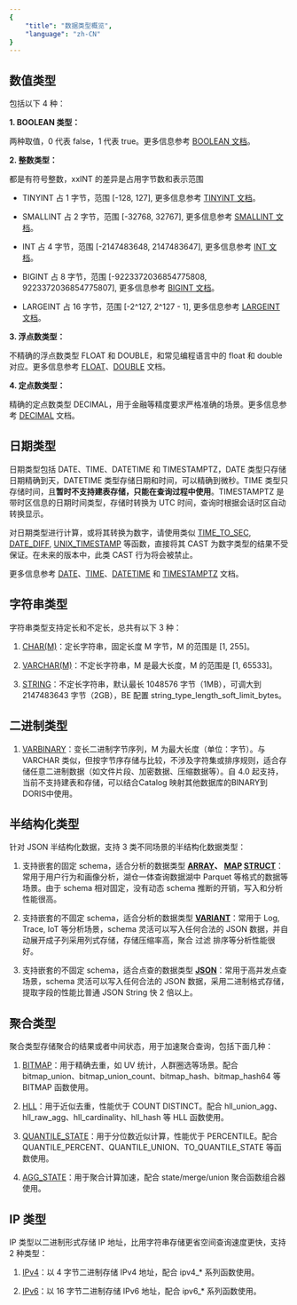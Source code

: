 ```yaml
---
{
    "title": "数据类型概览",
    "language": "zh-CN"
}
---
```


## 数值类型

包括以下 4 种：

**1. BOOLEAN 类型：** 

两种取值，0 代表 false，1 代表 true。更多信息参考 [BOOLEAN 文档](../../basic-element/sql-data-types/numeric/BOOLEAN.md)。

**2. 整数类型：** 

都是有符号整数，xxINT 的差异是占用字节数和表示范围

- TINYINT 占 1 字节，范围 [-128, 127], 更多信息参考 [TINYINT 文档](../../basic-element/sql-data-types/numeric/TINYINT.md)。

- SMALLINT 占 2 字节，范围 [-32768, 32767], 更多信息参考 [SMALLINT 文档](../../basic-element/sql-data-types/numeric/SMALLINT.md)。

- INT 占 4 字节，范围 [-2147483648, 2147483647], 更多信息参考 [INT 文档](../../basic-element/sql-data-types/numeric/INT.md)。

- BIGINT 占 8 字节，范围 [-9223372036854775808, 9223372036854775807], 更多信息参考 [BIGINT 文档](../../basic-element/sql-data-types/numeric/BIGINT.md)。

- LARGEINT 占 16 字节，范围 [-2^127, 2^127 - 1], 更多信息参考 [LARGEINT 文档](../../basic-element/sql-data-types/numeric/LARGEINT.md)。

**3. 浮点数类型：** 

不精确的浮点数类型 FLOAT 和 DOUBLE，和常见编程语言中的 float 和 double 对应。更多信息参考 [FLOAT](../../basic-element/sql-data-types/numeric/FLOATING-POINT.md)、[DOUBLE](../../basic-element/sql-data-types/numeric/FLOATING-POINT.md) 文档。

**4. 定点数类型：** 

精确的定点数类型 DECIMAL，用于金融等精度要求严格准确的场景。更多信息参考 [DECIMAL](../../basic-element/sql-data-types/numeric/DECIMAL.md) 文档。


## 日期类型

日期类型包括 DATE、TIME、DATETIME 和 TIMESTAMPTZ，DATE 类型只存储日期精确到天，DATETIME 类型存储日期和时间，可以精确到微秒。TIME 类型只存储时间，且**暂时不支持建表存储，只能在查询过程中使用**。TIMESTAMPTZ 是带时区信息的日期时间类型，存储时转换为 UTC 时间，查询时根据会话时区自动转换显示。

对日期类型进行计算，或将其转换为数字，请使用类似 [TIME_TO_SEC](../../sql-functions/scalar-functions/date-time-functions/time-to-sec), [DATE_DIFF](../../sql-functions/scalar-functions/date-time-functions/datediff), [UNIX_TIMESTAMP](../../sql-functions/scalar-functions/date-time-functions/unix-timestamp) 等函数，直接将其 CAST 为数字类型的结果不受保证。在未来的版本中，此类 CAST 行为将会被禁止。

更多信息参考 [DATE](../../basic-element/sql-data-types/date-time/DATE)、[TIME](../../basic-element/sql-data-types/date-time/TIME)、[DATETIME](../../basic-element/sql-data-types/date-time/DATETIME) 和 [TIMESTAMPTZ](../../basic-element/sql-data-types/date-time/TIMESTAMPTZ) 文档。


## 字符串类型

字符串类型支持定长和不定长，总共有以下 3 种：

1. [CHAR(M)](./string-type/CHAR)：定长字符串，固定长度 M 字节，M 的范围是 [1, 255]。

2. [VARCHAR(M)](./string-type/VARCHAR)：不定长字符串，M 是最大长度，M 的范围是 [1, 65533]。

3. [STRING](./string-type/STRING)：不定长字符串，默认最长 1048576 字节（1MB），可调大到 2147483643 字节（2GB），BE 配置 string_type_length_soft_limit_bytes。


## 二进制类型

1. [VARBINARY](./binary-type/VARBINARY)：变长二进制字节序列，M 为最大长度（单位：字节）。与 VARCHAR 类似，但按字节序存储与比较，不涉及字符集或排序规则，适合存储任意二进制数据（如文件片段、加密数据、压缩数据等）。自 4.0 起支持，当前不支持建表和存储，可以结合Catalog 映射其他数据库的BINARY到DORIS中使用。

## 半结构化类型

针对 JSON 半结构化数据，支持 3 类不同场景的半结构化数据类型：

1. 支持嵌套的固定 schema，适合分析的数据类型 **[ARRAY](../../basic-element/sql-data-types/semi-structured/ARRAY.md)、 [MAP](../../basic-element/sql-data-types/semi-structured/MAP.md) [STRUCT](../../basic-element/sql-data-types/semi-structured/STRUCT.md)**：常用于用户行为和画像分析，湖仓一体查询数据湖中 Parquet 等格式的数据等场景。由于 schema 相对固定，没有动态 schema 推断的开销，写入和分析性能很高。

2. 支持嵌套的不固定 schema，适合分析的数据类型 **[VARIANT](../../basic-element/sql-data-types/semi-structured/VARIANT.md)**：常用于 Log, Trace, IoT 等分析场景，schema 灵活可以写入任何合法的 JSON 数据，并自动展开成子列采用列式存储，存储压缩率高，聚合 过滤 排序等分析性能很好。

3. 支持嵌套的不固定 schema，适合点查的数据类型 **[JSON](../../basic-element/sql-data-types/semi-structured/JSON.md)**：常用于高并发点查场景，schema 灵活可以写入任何合法的 JSON 数据，采用二进制格式存储，提取字段的性能比普通 JSON String 快 2 倍以上。

## 聚合类型

聚合类型存储聚合的结果或者中间状态，用于加速聚合查询，包括下面几种：

1. [BITMAP](../../basic-element/sql-data-types/aggregate/BITMAP.md)：用于精确去重，如 UV 统计，人群圈选等场景。配合 bitmap_union、bitmap_union_count、bitmap_hash、bitmap_hash64 等 BITMAP 函数使用。

2. [HLL](../../basic-element/sql-data-types/aggregate/HLL.md)：用于近似去重，性能优于 COUNT DISTINCT。配合  hll_union_agg、hll_raw_agg、hll_cardinality、hll_hash 等 HLL 函数使用。

3. [QUANTILE_STATE](../../basic-element/sql-data-types/aggregate/QUANTILE-STATE.md)：用于分位数近似计算，性能优于 PERCENTILE。配合 QUANTILE_PERCENT、QUANTILE_UNION、TO_QUANTILE_STATE 等函数使用。

4. [AGG_STATE](../../basic-element/sql-data-types/aggregate/AGG-STATE.md)：用于聚合计算加速，配合 state/merge/union 聚合函数组合器使用。


## IP 类型

IP 类型以二进制形式存储 IP 地址，比用字符串存储更省空间查询速度更快，支持 2 种类型：

1. [IPv4](../../basic-element/sql-data-types/ip/IPV4.md)：以 4 字节二进制存储 IPv4 地址，配合 ipv4_* 系列函数使用。

2. [IPv6](../../basic-element/sql-data-types/ip/IPV6.md)：以 16 字节二进制存储 IPv6 地址，配合 ipv6_* 系列函数使用。
